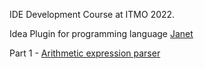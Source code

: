 IDE Development Course at ITMO 2022.

Idea Plugin for programming language [Janet](https://janet-lang.org/) 

Part 1 - [Arithmetic expression parser](https://github.com/inspired99/ide-2022-itmo-spr)


